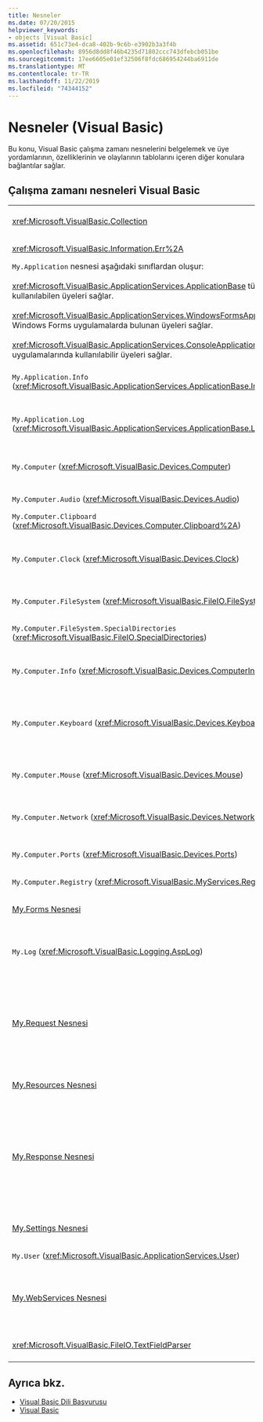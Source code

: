 ```yaml
---
title: Nesneler
ms.date: 07/20/2015
helpviewer_keywords:
- objects [Visual Basic]
ms.assetid: 651c73e4-dca8-402b-9c6b-e3902b3a3f4b
ms.openlocfilehash: 8956d8dd8f46b4235d71802ccc743dfebcb051be
ms.sourcegitcommit: 17ee6605e01ef32506f8fdc686954244ba6911de
ms.translationtype: MT
ms.contentlocale: tr-TR
ms.lasthandoff: 11/22/2019
ms.locfileid: "74344152"
---
```

# <a name="objects-visual-basic"></a>Nesneler (Visual Basic)
Bu konu, Visual Basic çalışma zamanı nesnelerini belgelemek ve üye yordamlarının, özelliklerinin ve olaylarının tablolarını içeren diğer konulara bağlantılar sağlar.  
  
## <a name="visual-basic-run-time-objects"></a>Çalışma zamanı nesneleri Visual Basic  
  
|||  
|---|---|  
|<xref:Microsoft.VisualBasic.Collection>|İlgili öğe grubunu tek bir nesne olarak görmek için kullanışlı bir yol sağlar.|  
|<xref:Microsoft.VisualBasic.Information.Err%2A>|Çalışma zamanı hatalarıyla ilgili bilgileri içerir.|  
|`My.Application` nesnesi aşağıdaki sınıflardan oluşur:<br /><br /> <xref:Microsoft.VisualBasic.ApplicationServices.ApplicationBase> tüm projelerde kullanılabilen üyeleri sağlar.<br /><br /> <xref:Microsoft.VisualBasic.ApplicationServices.WindowsFormsApplicationBase>, Windows Forms uygulamalarda bulunan üyeleri sağlar.<br /><br /> <xref:Microsoft.VisualBasic.ApplicationServices.ConsoleApplicationBase>, konsol uygulamalarında kullanılabilir üyeleri sağlar.|Yalnızca geçerli uygulama veya DLL ile ilişkili olan verileri sağlar. `My.Application`ile hiçbir sistem düzeyi bilgi değiştirilemez.<br /><br /> Bazı üyeler yalnızca Windows Forms veya konsol uygulamaları için kullanılabilir.|  
|`My.Application.Info` (<xref:Microsoft.VisualBasic.ApplicationServices.ApplicationBase.Info%2A>)|Sürüm numarası, açıklama, yüklenen derlemeler vb. gibi bir uygulamayla ilgili bilgilerin alınması için özellikler sağlar.|  
|`My.Application.Log` (<xref:Microsoft.VisualBasic.ApplicationServices.ApplicationBase.Log%2A>)|Uygulamanın günlük dinleyicilerine olay ve özel durum bilgilerini yazmak için bir özellik ve yöntemler sağlar.|  
|`My.Computer` (<xref:Microsoft.VisualBasic.Devices.Computer>)|Ses, saat, klavye, dosya sistemi vb. gibi bilgisayar bileşenlerinin işlenmesine yönelik özellikler sağlar.|  
|`My.Computer.Audio` (<xref:Microsoft.VisualBasic.Devices.Audio>)|Ses çalmak için yöntemler sağlar.|  
|`My.Computer.Clipboard` (<xref:Microsoft.VisualBasic.Devices.Computer.Clipboard%2A>)|Panoyu işlemek için yöntemler sağlar.|  
|`My.Computer.Clock` (<xref:Microsoft.VisualBasic.Devices.Clock>)|Geçerli yerel saate ve Evrensel Eşgüdümlü saate (Greenwich Ortalama Saati ile eşdeğer) sistem saatinden erişilmesine yönelik özellikler sağlar.|  
|`My.Computer.FileSystem` (<xref:Microsoft.VisualBasic.FileIO.FileSystem>)|Sürücüler, dosyalar ve dizinler ile çalışmaya yönelik özellikler ve yöntemler sağlar.|  
|`My.Computer.FileSystem.SpecialDirectories` (<xref:Microsoft.VisualBasic.FileIO.SpecialDirectories>)|Yaygın olarak başvurulan dizinlere erişim özellikleri sağlar.|  
|`My.Computer.Info` (<xref:Microsoft.VisualBasic.Devices.ComputerInfo>)|Bilgisayarın belleği, yüklü derlemeler, ad ve işletim sistemi hakkında bilgi almak için özellikler sağlar.|  
|`My.Computer.Keyboard` (<xref:Microsoft.VisualBasic.Devices.Keyboard>)|Klavyenin geçerli durumuna erişim için özellikler sağlar, örneğin, şu anda basılan anahtarlar ve etkin pencereye tuş vuruşları göndermek için bir yöntem sağlar.|  
|`My.Computer.Mouse` (<xref:Microsoft.VisualBasic.Devices.Mouse>)|Yerel bilgisayarda yüklü olan farenin biçimi ve yapılandırması hakkında bilgi almak için özellikler sağlar.|  
|`My.Computer.Network` (<xref:Microsoft.VisualBasic.Devices.Network>)|Bilgisayarın bağlı olduğu ağla etkileşimde bulunmak için bir özellik, olay ve yöntemler sağlar.|  
|`My.Computer.Ports` (<xref:Microsoft.VisualBasic.Devices.Ports>)|Bilgisayarın seri bağlantı noktalarına erişmek için bir özellik ve bir yöntem sağlar.|  
|`My.Computer.Registry` (<xref:Microsoft.VisualBasic.MyServices.RegistryProxy>)|Kayıt defterini işlemek için özellikler ve yöntemler sağlar.|  
|[My.Forms Nesnesi](../../../visual-basic/language-reference/objects/my-forms-object.md)|Geçerli projede belirtilen her bir Windows formunun örneğine erişim için özellikler sağlar.|  
|`My.Log` (<xref:Microsoft.VisualBasic.Logging.AspLog>)|Web uygulamaları için uygulamanın günlük dinleyicilerine olay ve özel durum bilgilerini yazmak için bir özellik ve yöntemler sağlar.|  
|[My.Request Nesnesi](../../../visual-basic/language-reference/objects/my-request-object.md)|İstenen sayfa için <xref:System.Web.HttpRequest> nesnesini alır. `My.Request` nesnesi geçerli HTTP isteğiyle ilgili bilgiler içerir.<br /><br /> `My.Request` nesnesi yalnızca ASP.NET uygulamaları için kullanılabilir.|  
|[My.Resources Nesnesi](../../../visual-basic/language-reference/objects/my-resources-object.md)|Uygulamanın kaynaklarına erişmek için özellikler ve sınıflar sağlar.|  
|[My.Response Nesnesi](../../../visual-basic/language-reference/objects/my-response-object.md)|<xref:System.Web.UI.Page>ilişkili <xref:System.Web.HttpResponse> nesnesini alır. Bu nesne bir istemciye HTTP yanıt verileri göndermenizi ve bu yanıt hakkındaki bilgileri eklemenizi sağlar.<br /><br /> `My.Response` nesnesi yalnızca ASP.NET uygulamaları için kullanılabilir.|  
|[My.Settings Nesnesi](../../../visual-basic/language-reference/objects/my-settings-object.md)|Uygulamanın ayarlarına erişmek için özellikler ve yöntemler sağlar.|  
|`My.User` (<xref:Microsoft.VisualBasic.ApplicationServices.User>)|Geçerli kullanıcı hakkındaki bilgilere erişim sağlar.|  
|[My.WebServices Nesnesi](../../../visual-basic/language-reference/objects/my-webservices-object.md)|Geçerli proje tarafından başvurulan her bir Web hizmetinin tek bir örneğini oluşturmaya ve bunlara erişmeye yönelik özellikler sağlar.|  
|<xref:Microsoft.VisualBasic.FileIO.TextFieldParser>|Yapılandırılmış metin dosyalarını ayrıştırmak için yöntemler ve özellikler sağlar.|  
  
## <a name="see-also"></a>Ayrıca bkz.

- [Visual Basic Dili Başvurusu](../../../visual-basic/language-reference/index.md)
- [Visual Basic](../../../visual-basic/index.md)
